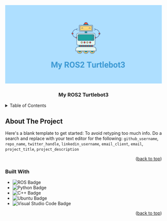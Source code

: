 <div align="center">
    <img src="images/logo.png" alt="Logo">

<h3 align="center">My ROS2 Turtlebot3</h3>

</div>


<!-- TABLE OF CONTENTS -->
<details>
  <summary>Table of Contents</summary>
  <ol>
    <li>
      <a href="#about-the-project">About The Project</a>
      <ul>
        <li><a href="#built-with">Built With</a></li>
      </ul>
    </li>
    <li>
      <a href="#getting-started">Getting Started</a>
      <ul>
        <li><a href="#installation">Installation</a></li>
      </ul>
    </li>
    <li><a href="#usage">Usage</a></li>
    <li><a href="#roadmap">Roadmap</a></li>
    <li><a href="#contact">Contact</a></li>

  </ol>
</details>

<!-- ABOUT THE PROJECT -->
## About The Project


Here's a blank template to get started: To avoid retyping too much info. Do a search and replace with your text editor for the following: `github_username`, `repo_name`, `twitter_handle`, `linkedin_username`, `email_client`, `email`, `project_title`, `project_description`

<p align="right">(<a href="#readme-top">back to top</a>)</p>



### Built With

* ![ROS Badge](https://img.shields.io/badge/ROS-22314E?logo=ros&logoColor=fff&style=flat)
* ![Python Badge](https://img.shields.io/badge/Python-3776AB?logo=python&logoColor=fff&style=flat)
* ![C++ Badge](https://img.shields.io/badge/C%2B%2B-00599C?logo=cplusplus&logoColor=fff&style=flat)
* ![Ubuntu Badge](https://img.shields.io/badge/Ubuntu-E95420?logo=ubuntu&logoColor=fff&style=flat)
* ![Visual Studio Code Badge](https://img.shields.io/badge/Visual%20Studio%20Code-007ACC?logo=visualstudiocode&logoColor=fff&style=flat)


<p align="right">(<a href="#readme-top">back to top</a>)</p>